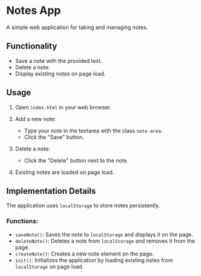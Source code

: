 # Notes App

A simple web application for taking and managing notes.

## Functionality

- Save a note with the provided text.
- Delete a note.
- Display existing notes on page load.

## Usage

1. Open `index.html` in your web browser.

2. Add a new note:
   - Type your note in the textarea with the class `note-area`.
   - Click the "Save" button.

3. Delete a note:
   - Click the "Delete" button next to the note.

4. Existing notes are loaded on page load.

## Implementation Details

The application uses `localStorage` to store notes persistently.

### Functions:

- `saveNote()`: Saves the note to `localStorage` and displays it on the page.
- `deleteNote()`: Deletes a note from `localStorage` and removes it from the page.
- `createNote()`: Creates a new note element on the page.
- `init()`: Initializes the application by loading existing notes from `localStorage` on page load.
